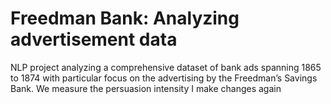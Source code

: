 # Freedman Bank: Analyzing advertisement data
NLP project analyzing a comprehensive dataset of bank ads spanning 1865 to 1874 with particular focus on the advertising by the Freedman’s Savings Bank.
We measure the persuasion intensity
I make changes again
